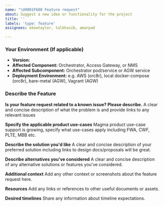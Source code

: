 ```yaml
---
name: "\U0001F680 Feature request"
about: Suggest a new idea or functionality for the project
title: ''
labels: 'type: feature'
assignees: ekowtaylor, talkhasib, amarpad

---
```

### Your Environment (If applicable)

- **Version:**
- **Affected Component:** Orchestrator, Access Gateway, or NMS
- **Affected Subcomponent:** Orchestrator pod/service or AGW service
- **Deployment Environment:** e.g. AWS (orc8r), local docker-compose (orc8r), bare-metal (AGW), Vagrant (AGW)

### Describe the Feature

**Is your feature request related to a known issue? Please describe.**
A clear and concise description of what the problem is and provide links to any relevant issues

**Specify the applicable product use-cases**
Magma product use-case support is growing, specify what use-cases apply including FWA, CWF, PLTE, MBB etc.

**Describe the solution you'd like**
A clear and concise description of your preferred solution including links to design docs/proposals will be great.

**Describe alternatives you've considered**
A clear and concise description of any alternative solutions or features you've considered.

**Additional context**
Add any other context or screenshots about the feature request here.

**Resources**
Add any links or references to other useful documents or assets.

**Desired timelines**
Share any information about timeline expectations.
